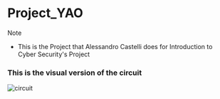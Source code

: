 # Project_YAO

>[!NOTE]
>
>
>* This is the Project that Alessandro Castelli does for Introduction to Cyber Security's Project

### This is the visual version of the circuit

![circuit](img.png=250x250)









 
